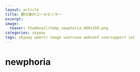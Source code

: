 ```yaml
---
layout: article
title: 観光案内コールセンター
excerpt: 
image:
  teaser: thumbnail/temp_newphoria_400x250.png
categories: skyway
tags: skyway webrtc image usercase webconf usersupport iot
---
```


# newphoria



